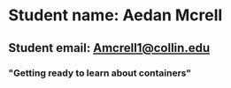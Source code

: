 # Student name: Aedan Mcrell
## Student email: Amcrell1@collin.edu
### "Getting ready to learn about containers"
